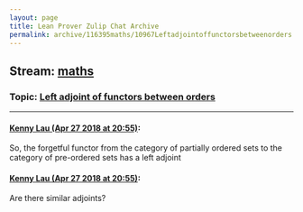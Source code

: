 ```yaml
---
layout: page
title: Lean Prover Zulip Chat Archive 
permalink: archive/116395maths/10967Leftadjointoffunctorsbetweenorders.html
---
```


## Stream: [maths](index.html)
### Topic: [Left adjoint of functors between orders](10967Leftadjointoffunctorsbetweenorders.html)

---

#### [Kenny Lau (Apr 27 2018 at 20:55)](https://leanprover.zulipchat.com/#narrow/stream/116395-maths/topic/Left%20adjoint%20of%20functors%20between%20orders/near/125787589):
So, the forgetful functor from the category of partially ordered sets to the category of pre-ordered sets has a left adjoint

#### [Kenny Lau (Apr 27 2018 at 20:55)](https://leanprover.zulipchat.com/#narrow/stream/116395-maths/topic/Left%20adjoint%20of%20functors%20between%20orders/near/125787593):
Are there similar adjoints?

